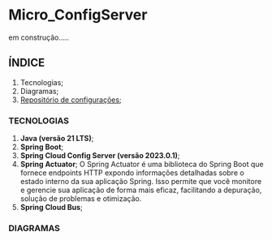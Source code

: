 # Micro_ConfigServer

em construção.....

## ÍNDICE

1. Tecnologias;
2. Diagramas;
3. [Repositório de configurações](https://github.com/juniorsmartins/configserver);

### TECNOLOGIAS

1. __Java (versão 21 LTS)__;
2. __Spring Boot__;
3. __Spring Cloud Config Server (versão 2023.0.1)__;
4. __Spring Actuator__;
   O Spring Actuator é uma biblioteca do Spring Boot que fornece endpoints HTTP expondo informações detalhadas sobre o estado interno da sua aplicação Spring. Isso permite que você monitore e gerencie sua aplicação de forma mais eficaz, facilitando a depuração, solução de problemas e otimização.
6. __Spring Cloud Bus__;

### DIAGRAMAS

